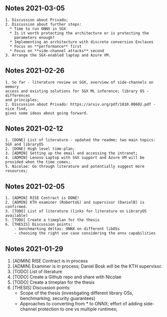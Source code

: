 ## Notes 2021-03-05
    1. Discussion about Privado;
    2. Discussion about further steps:
      * Time to run ONNX in SGX
      * Is it worth protecting the architecture or is protecting the
        parameters enough?  
      * Implementing an architecture with discrete conversion Enclaves
      * Focus on **performance** first
      * Focus on **side-channel attacks** second
    3. Arrange the SGX-enabled laptop and Azure VM.


## Notes 2021-02-26
    1. So far - literature review on SGX, overview of side-channels on memory
    access and existing solutions for SGX ML inference; library OS - differences
    and principles;
    2. Discussion about Privado: https://arxiv.org/pdf/1810.00602.pdf - nice find,
    gives some ideas about going forward.


## Notes 2021-02-12
    1. [DONE] List of literature - updated the readme; two main topics: SGX and libraryOS
    2. [DONE] High level time-plan;
    3. [ADMIN] Setting up the email and accessing the intranet;
    4. [ADMIN] Lenovo Laptop with SGX support and Azure VM will be provided when the time comes;
    5. Nicolae: Go through literature and potentially suggest more resources;

## Notes 2021-02-05
    1. [ADMIN] RISE Contract is DONE!
    2. [ADMIN] KTH examiner (RobertoG) and supervisor (DanielB) is confirmed.
    3. [TODO] List of literature (links for literature on LibraryOS available)
    5. [TODO] Create a timeplan for the thesis
    6. [THESIS] Discussion points:
        - benchmarking deltas: ONNX on different libOSs
        - choosing the right use case considering the onnx capabilities


## Notes 2021-01-29

1. [ADMIN] RISE Contract is in process
2. [ADMIN] Examiner is in process; Daniel Bosk will be the KTH supervisor.
3. [TODO] List of literature
4. [TODO] Create a Github repo and share with Nicolae
5. [TODO] Create a timeplan for the thesis
6. [THESIS] Discussion points:
    - Scope of the thesis (investigating different library OSs, benchmarking,
      security guarantees)
    - Approaches to converting from * to ONNX; effort of adding side-channel
    protection to one vs multiple runtimes;

